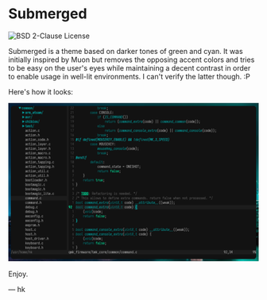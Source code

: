 # Submerged

![BSD 2-Clause License](https://img.shields.io/github/license/higherkinded/vim-colors-submerged?style=flat-square)

Submerged is a theme based on darker tones of green and cyan. It was initially
inspired by Muon but removes the opposing accent colors and tries to be easy on
the user's eyes while maintaining a decent contrast in order to enable usage in
well-lit environments. I can't verify the latter though. :P

Here's how it looks:
 
![Looks like this](https://github.com/higherkinded/repo-images/blob/master/vim-colors-submerged/submerged-looks.png?raw=true "Some QMK source as lorem ipsum")

Enjoy.

&mdash; hk
